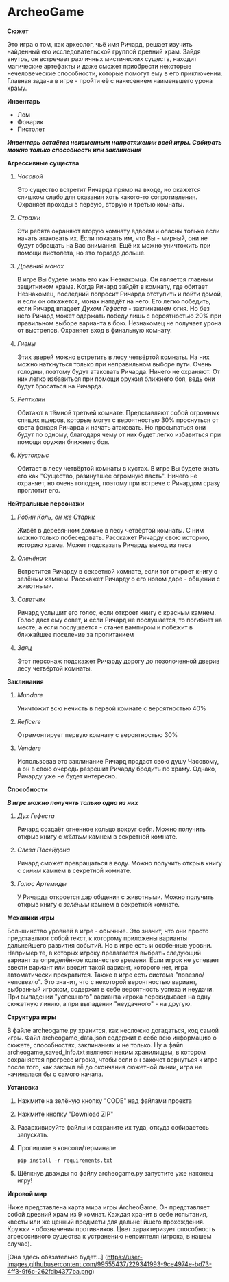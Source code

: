 # ArcheoGame
**Сюжет**

Это игра о том, как археолог, чьё имя Ричард, решает изучить найденный его исследовательской группой древний храм. Зайдя внутрь, он встречает различных мистических существ, находит магические артефакты и даже сможет приобрести некоторые нечеловеческие способности, которые помогут ему в его приключении. Главная задача в игре - пройти её с нанесением наименьшего урона храму.

**Инвентарь**

- Лом
- Фонарик
- Пистолет

***Инвентарь остаётся неизменным напротяжении всей игры. Собирать можно только способности или заклинания***

**Агрессивные существа**

1) *Часовой*

      Это существо встретит Ричарда прямо на входе, но окажется слишком слабо для оказания хоть какого-то сопротивления. Охраняет проходы в первую, вторую и третью            комнаты.
      
2) *Стражи*

      Эти ребята охраняют вторую комнату вдвоём и опасны только если начать атаковать их. Если показать им, что Вы - мирный, они не будут обращать на Вас внимания. Ещё        их можно уничтожить при помощи пистолета, но это гораздо дольше.
      
3) *Древний монах*

      В игре Вы будете знать его как Незнакомца. Он является главным защитником храма. Когда Ричард зайдёт в комнату, где обитает Незнакомец, последний попросит Ричарда       отступить и пойти домой, и если он откажется, монах нападёт на него. Его легко победить, если Ричард владеет *Духом Гефеста* - заклинанием огня. Но без него Ричард может одержать           победу лишь с вероятностью 20% при правильном выборе варианта в бою. Незнакомец не получает урона от выстрелов. Охраняет вход в финальную комнату.
      
4) *Гиены*

      Этих зверей можно встретить в лесу четвёртой комнаты. На них можно наткнуться только при неправильном выборе пути. Очень голодны, поэтому будут атаковать               Ричарда. Ничего не охраняют. От них легко избавиться при помощи оружия ближнего боя, ведь они будут бросаться на Ричарда.

5) *Рептилии*

      Обитают в тёмной третьей комнате. Представляют собой огромных спящих ящеров, которые могут с вероятностью 30% проснуться от света фонаря Ричарда и начать               атаковать. Но просыпаться они будут по одному, благодаря чему от них будет легко избавиться при помощи оружия ближнего боя.

6) *Кустокрыс*

      Обитает в лесу четвёртой комнаты в кустах. В игре Вы будете знать его как "Существо, разинувшее огромную пасть". Ничего не охраняет, но очень                           голоден, поэтому при встрече с Ричардом сразу проглотит его.

**Нейтральные персонажи**

1) *Робин Коль, он же Старик*

      Живёт в деревянном домике в лесу четвёртой комнаты. С ним можно только побеседовать. Расскажет Ричарду свою историю, историю храма. Может подсказать                   Ричарду выход из леса

2) *Оленёнок*

      Встретится Ричарду в секретной комнате, если тот откроет книгу с зелёным камнем. Расскажет Ричарду о его новом даре - общении с животными.
      
3) *Советчик*

      Ричард услышит его голос, если откроет книгу с красным камнем. Голос даст ему совет, и если Ричард не послушается, то погибнет на месте, а если послушается -           станет вампиром и побежит в ближайшее поселение за пропитанием

4) *Заяц*

      Этот персонаж подскажет Ричарду дорогу до позолоченной дверив лесу четвёртой комнаты.

**Заклинания**
1) *Mundare*

      Уничтожит всю нечисть в первой комнате с вероятностью 40%

2) *Reficere*

      Отремонтирует первую комнату с вероятностью 30%

3) *Vendere*

      Использовав это заклинание Ричард продаст свою душу Часовому, а он в свою очередь разрешит Ричарду бродить по храму. Однако, Ричарду уже не будет интересно.
      
**Способности**

***В игре можно получить только одно из них***

1) *Дух Гефеста*

      Ричард создаёт огненное кольцо вокруг себя. Можно получить открыв книгу с _жёлтым_ камнем в секретной комнате.
 
2) *Слеза Посейдона*

      Ричард сможет превращаться в воду. Можно получить открыв книгу с _синим_ камнем в секретной комнате.

3) *Голос Артемиды*

      У Ричарда откроется дар общения с животными. Можно получить открыв книгу с _зелёным_ камнем в секретной комнате.

**Механики игры**

  Большинство уровней в игре - обычные. Это значит, что они просто представляют собой текст, к которому приложены варианты дальнейшего развития событий. Но в игре       есть и особенные уровни. Например те, в которых игроку прелагается выбрать следующий вариант за определённое количество времени. Если игрок не успевает ввести         вариант или вводит такой вариант, которого нет, игра автоматически прекратится. Также в игре есть система "повезло/неповезло". Это значит, что с некоторой             вероятностью вариант, выбранный игроком, содержит в себе вероятность успеха и неудачи. При выпадении "успешного" варианта игрока перекидывает на одну сюжетную         линию, а при выпадении "неудачного" - на другую.

**Структура игры**

В файле archeogame.py хранится, как несложно догадаться, код самой игры. Файл archeogame_data.json содержит в себе всю информацию о сюжете, способностях, заклинаниях и не только. Ну а файл archeogame_saved_info.txt является неким хранилищем, в котором сохраняется прогресс игрока, чтобы если он захочет вернуться к игре после того, как закрыл её до окончания сюжетной линии, игра не начиналася бы с самого начала.

**Установка**
  1) Нажмите на зелёную кнопку "CODE" над файлами проекта
  2) Нажмите кнопку "Download ZIP"
  3) Разархивируйте файлы и сохраните их туда, откуда собираетесь запускать.
  4) Пропишите в консоли/терминале 
  
     <code>pip install -r requirements.txt</code>
     
  5) Щёлкнув дважды по файлу archeogame.py запустите уже наконец игру!

**Игровой мир**

Ниже представлена карта мира игры ArcheoGame. Он представляет собой древний храм из 9 комнат. Каждая хранит в себе испытания, квесты или же ценный предметы для дальне!
йшего прохождения. Кружки - обозначения противников. Цвет характеризует способность агресссивного существа к устранению неприятеля (игрока, в нашем случае).

[Она здесь обязательно будет...]
(https://user-images.githubusercontent.com/99555437/229341993-9ce4974e-bd73-4ff3-9f6c-262fdb4377ba.png)
